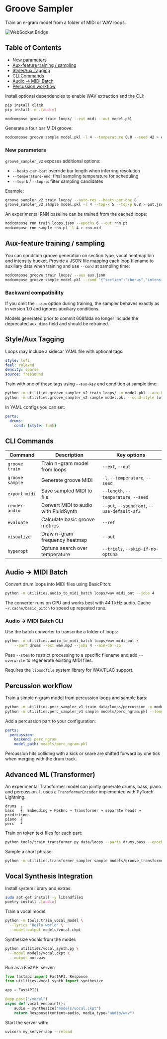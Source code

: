 # Groove Sampler

Train an n-gram model from a folder of MIDI or WAV loops.

![WebSocket Bridge](https://example.com/ws_bridge.gif)

## Table of Contents
- [New parameters](#new-parameters)
- [Aux-feature training / sampling](#aux-feature-training--sampling)
- [Style/Aux Tagging](#styleaux-tagging)
- [CLI Commands](#cli-commands)
- [Audio → MIDI Batch](#audio--midi-batch)
- [Percussion workflow](#percussion-workflow)

Install optional dependencies to enable WAV extraction and the CLI:

```bash
pip install click
pip install -e .[audio]
```

```bash
modcompose groove train loops/ --ext midi --out model.pkl
```

Generate a four bar MIDI groove:

```bash
modcompose groove sample model.pkl -l 4 --temperature 0.8 --seed 42 > out.mid
```

### New parameters

``groove_sampler_v2`` exposes additional options:

- ``--beats-per-bar``: override bar length when inferring resolution
- ``--temperature-end``: final sampling temperature for scheduling
- ``--top-k`` / ``--top-p``: filter sampling candidates

Example:

```bash
groove_sampler_v2 train loops/ --auto-res --beats-per-bar 8
groove_sampler_v2 sample model.pkl -l 4 --top-k 5 --top-p 0.8 > out.json
```

An experimental RNN baseline can be trained from the cached loops:

```bash
modcompose rnn train loops.json --epochs 6 --out rnn.pt
modcompose rnn sample rnn.pt -l 4 > rnn.mid
```

## Aux-feature training / sampling

You can condition groove generation on section type, vocal heatmap bin and
intensity bucket. Provide a JSON file mapping each loop filename to auxiliary
data when training and use `--cond` at sampling time:

```bash
modcompose groove train loops/ --aux aux.json
modcompose groove sample model.pkl --cond '{"section":"chorus","intensity":"high"}' > out.mid
```

### Backward compatibility

If you omit the `--aux` option during training, the sampler behaves exactly as
in version 1.0 and ignores auxiliary conditions.

Models generated prior to commit 608fdda no longer include the
deprecated `aux_dims` field and should be retrained.

## Style/Aux Tagging

Loops may include a sidecar YAML file with optional tags:

```yaml
style: lofi
feel: relaxed
density: sparse
source: freesound
```

Train with one of these tags using `--aux-key` and condition at sample time:

```bash
python -m utilities.groove_sampler_v2 train loops/ -o model.pkl --aux-key style
python -m utilities.groove_sampler_v2 sample model.pkl --cond-style lofi -l 4
```

In YAML configs you can set:

```yaml
parts:
  drums:
    cond: {style: funk}
```

## CLI Commands

| Command | Description | Key options |
| ------- | ----------- | ----------- |
| `groove train` | Train n-gram model from loops | `--ext`, `--out` |
| `groove sample` | Generate groove MIDI | `-l`, `--temperature`, `--seed` |
| `export-midi` | Save sampled MIDI to file | `--length`, `--temperature`, `--seed` |
| `render-audio` | Convert MIDI to audio with FluidSynth | `--out`, `--soundfont`, `--use-default-sf2` |
| `evaluate` | Calculate basic groove metrics | `--ref` |
| `visualize` | Draw n-gram frequency heatmap | `--out` |
| `hyperopt` | Optuna search over temperature | `--trials`, `--skip-if-no-optuna` |

## Audio → MIDI Batch

Convert drum loops into MIDI files using BasicPitch:

```bash
python -m utilities.audio_to_midi_batch loops/wav midi_out --jobs 4
```

The converter runs on CPU and works best with 44.1 kHz audio. Cache
`~/.cache/basic_pitch` to speed up repeated runs.

### Audio → MIDI Batch CLI

Use the batch converter to transcribe a folder of loops:

```bash
python -m utilities.audio_to_midi_batch loops/wav midi_out \
    --part drums --ext wav,mp3 --jobs 4 --min-db -35
```

Pass `--stem` to restrict processing to a specific filename and add
`--overwrite` to regenerate existing MIDI files.

Requires the `libsndfile` system library for WAV/FLAC support.

## Percussion workflow

Train a simple n‑gram model from percussion loops and sample bars:

```bash
python -m utilities.perc_sampler_v1 train data/loops/percussion -o models/perc_ngram.pkl --auto-res
python -m utilities.perc_sampler_v1 sample models/perc_ngram.pkl --length 4 > perc.mid
```

Add a percussion part to your configuration:

```yaml
parts:
  percussion:
    backend: perc_ngram
    model_path: models/perc_ngram.pkl
```

Percussion hits colliding with a kick or snare are shifted forward by one tick when merging with the drum track.

## Advanced ML (Transformer)

An experimental Transformer model can jointly generate drums, bass, piano and percussion. It uses a `TransformerEncoder` implemented with PyTorch Lightning.

```
drums  ┐
bass   ┤  Embedding + PosEnc → Transformer → separate heads → predictions
piano  ┤
perc   ┘
```

Train on token text files for each part:

```bash
python tools/train_transformer.py data/loops --parts drums,bass --epochs 1 --batch 8
```

Sample a short phrase:

```bash
python -m utilities.transformer_sampler sample models/groove_transformer.ckpt --parts drums,bass --length 8
```

## Vocal Synthesis Integration

Install system library and extras:

```bash
sudo apt-get install -y libsndfile1
poetry install .[audio]
```

Train a vocal model:

```bash
python -m tools.train_vocal_model \
  --lyrics "Hello world" \
  --model-output models/vocal.ckpt
```

Synthesize vocals from the model:

```bash
python utilities/vocal_synth.py \
  --model models/vocal.ckpt \
  --output out.wav
```

Run as a FastAPI server:

```python
from fastapi import FastAPI, Response
from utilities.vocal_synth import synthesize

app = FastAPI()

@app.post("/vocal")
async def vocal_endpoint():
    audio = synthesize("models/vocal.ckpt")
    return Response(content=audio, media_type="audio/wav")

```

Start the server with:

```bash
uvicorn my_server:app --reload
```

